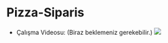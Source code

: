 # Pizza-Siparis

- Çalışma Videosu: (Biraz beklemeniz gerekebilir.)
![](https://github.com/asametyildirim/Pizza-Siparis/blob/main/video.gif)
